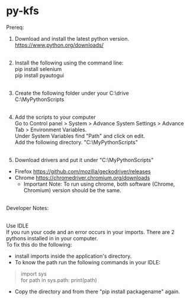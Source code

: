 # py-kfs

Prereq: <br/>
1. Download and install the latest python version.<br/>
https://www.python.org/downloads/<br/><br/>

2. Install the following using the command line:<br/>
pip install selenium<br/>
pip install pyautogui<br/><br/>

3. Create the following folder under your C:\drive <br/>
C:\MyPythonScripts<br/><br/>

4. Add the scripts to your computer<br/>
Go to Control panel > System > Advance System Settings > Advance Tab > Environment Variables.<br/>
Under System Variables find "Path" and click on edit.<br/>
Add the following directory. "C:\MyPythonScripts"<br/><br/>

5. Download drivers and put it under "C:\MyPythonScripts"<br/>
- Firefox https://github.com/mozilla/geckodriver/releases<br/>
- Chrome https://chromedriver.chromium.org/downloads<br/>
	- Important Note: To run using chrome, both software (Chrome, Chromium) version should be the same.<br/><br/>

Developer Notes:<br/><br/>

Use IDLE<br/>
If you run your code and an error occurs in your imports. There are 2 pythons installed in in your computer.<br/>
To fix this do the following:<br/>
- install imports inside the application's directory.<br/>
- To know the path run the following commands in your IDLE:<br/>
>import sys <br/>
>for path in sys.path: print(path)<br/>
- Copy the directory and from there "pip install packagename" again.<br/>